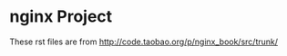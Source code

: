 nginx Project
===========

These rst files are from http://code.taobao.org/p/nginx_book/src/trunk/ 

